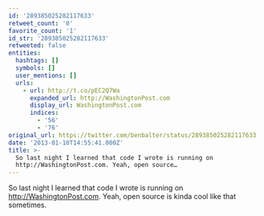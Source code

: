 ```yaml
---
id: '289385025282117633'
retweet_count: '0'
favorite_count: '1'
id_str: '289385025282117633'
retweeted: false
entities:
  hashtags: []
  symbols: []
  user_mentions: []
  urls:
    - url: http://t.co/pEC2Q7Wa
      expanded_url: http://WashingtonPost.com
      display_url: WashingtonPost.com
      indices:
        - '56'
        - '76'
original_url: https://twitter.com/benbalter/status/289385025282117633
date: '2013-01-10T14:55:41.000Z'
title: >-
  So last night I learned that code I wrote is running on
  http://WashingtonPost.com. Yeah, open source…
---
```


So last night I learned that code I wrote is running on http://WashingtonPost.com. Yeah, open source is kinda cool like that sometimes.